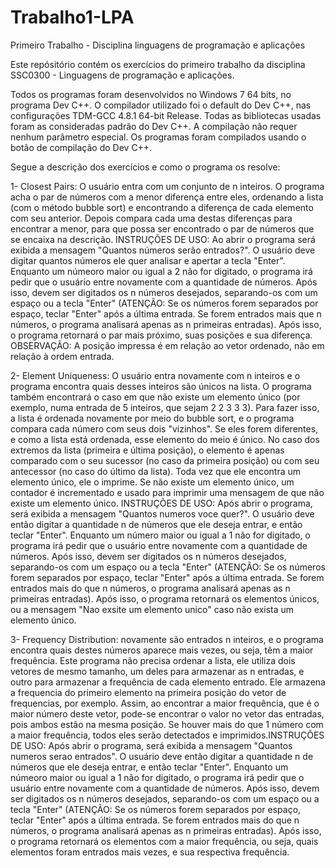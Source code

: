﻿# Trabalho1-LPA
Primeiro Trabalho - Disciplina linguagens de programação e aplicações


Este repósitório contém os exercícios do primeiro trabalho da disciplina SSC0300 - Linguagens de programação e aplicações.

Todos os programas foram desenvolvidos no Windows 7 64 bits, no programa Dev C++. O compilador utilizado foi o default do Dev C++, 
nas configurações TDM-GCC 4.8.1 64-bit Release.
Todas as bibliotecas usadas foram as consideradas padrão do Dev C++.
A compilação não requer nenhum parâmetro especial. Os programas foram compilados usando o botão de compilação do Dev C++.

Segue a descrição dos exercícios e como o programa os resolve:

1- Closest Pairs: O usuário entra com um conjunto de n inteiros. O programa acha o par de números com a menor diferença 
entre eles, ordenando a lista (com o método bubble sort) e encontrando a diferença de cada elemento com seu anterior. 
Depois compara cada uma destas diferenças para encontrar a menor, para que possa ser encontrado o par de números que se
encaixa na descrição. INSTRUÇÕES DE USO: Ao abrir o programa será exibida a mensagem "Quantos números serão entrados?". 
O usuário deve digitar quantos números ele quer analisar e apertar a tecla "Enter". Enquanto um númeoro maior ou igual a 2 não for digitado, o 
programa irá pedir que o usuário entre novamente com a quantidade de números. Após isso, devem ser digitados os n números 
desejados, separando-os com um espaço ou a tecla "Enter" (ATENÇÃO: Se os números forem separados por espaço, teclar "Enter" 
após a última entrada. Se forem entrados mais que n números, o programa analisará apenas as n primeiras entradas). Após
isso, o programa retornará o par mais próximo, suas posições e sua diferença. OBSERVAÇÃO: A posição impressa é em relação ao 
vetor ordenado, não em relação à ordem entrada.

2- Element Uniqueness: O usuário entra novamente com n inteiros e o programa encontra quais desses inteiros são únicos 
na lista. O programa também encontrará o caso em que não existe um elemento único (por exemplo, numa entrada de 5 inteiros,
que sejam 2 2 3 3 3). Para fazer isso, a lista é ordenada novamente por meio do bubble sort, e o programa compara cada número
com seus dois "vizinhos". Se eles forem diferentes, e como a lista está ordenada, esse elemento do meio é único. No caso dos 
extremos da lista (primeira e última posição), o elemento é apenas comparado com o seu sucessor (no caso da primeira posição) ou com 
seu antecessor (no caso do último da lista). Toda vez que ele encontra um elemento único, ele o imprime. Se não existe um 
elemento único, um contador é incrementado e usado para imprimir uma mensagem de que não existe um elemento único.
INSTRUÇÕES DE USO: Após abrir o programa, será exibida a mensagem "Quantos numeros voce quer?". O usuário deve então digitar
a quantidade n de números que ele deseja entrar, e então teclar "Enter". Enquanto um número maior ou igual a 1 não for digitado, o 
programa irá pedir que o usuário entre novamente com a quantidade de números. Após isso, devem ser digitados os n números 
desejados, separando-os com um espaço ou a tecla "Enter" (ATENÇÃO: Se os números forem separados por espaço, teclar "Enter" 
após a última entrada. Se forem entrados mais do que n números, o programa analisará apenas as n primeiras entradas). Após
isso, o programa retornará os elementos únicos, ou a mensagem "Nao exsite um elemento unico" caso não exista um elemento único.

3- Frequency Distribution: novamente são entrados n inteiros, e o programa encontra quais destes números aparece mais vezes, 
ou seja, têm a maior frequência. Este programa não precisa ordenar a lista, ele utiliza dois vetores de mesmo tamanho, um 
deles para armazenar as n entradas, e outro para armazenar a frequência de cada elemento entrado. Ele armazena a frequencia do
primeiro elemento na primeira posição do vetor de frequencias, por exemplo. Assim, ao encontrar a maior frequência, que é o 
maior número deste vetor, pode-se encontrar o valor no vetor das entradas, pois ambos estão na mesma posição.
Se houver mais do que 1 número com a maior frequência, todos eles serão detectados e imprimidos.INSTRUÇÕES DE USO: Após abrir o programa,
será exibida a mensagem "Quantos numeros serao entrados". O usuário deve então digitar a quantidade n de números que ele deseja entrar, 
e então teclar "Enter". Enquanto um númeoro maior ou igual a 1 não for digitado, o programa irá pedir que o usuário entre novamente 
com a quantidade de números. Após isso, devem ser digitados os n números desejados, separando-os com um espaço ou a tecla "Enter" 
(ATENÇÃO: Se os números forem separados por espaço, teclar "Enter" após a última entrada. Se forem entrados mais do que n números, 
o programa analisará apenas as n primeiras entradas). Após isso, o programa retornará os elementos com a maior frequência, ou seja, 
quais elementos foram entrados mais vezes, e sua respectiva frequência. 

